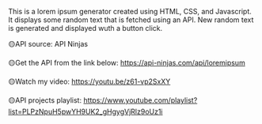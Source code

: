 This is a lorem ipsum generator created using HTML, CSS, and Javascript. It displays some random text that is fetched using an API. New random text is generated and displayed wuth a button click.

🟡API source: API Ninjas

🟡Get the API from the link below: https://api-ninjas.com/api/loremipsum

🟡Watch my video: https://youtu.be/z61-vp2SxXY

🟡API projects playlist: https://www.youtube.com/playlist?list=PLPzNpuH5pwYH9UK2_gHgygVjRlz9oUz1i
